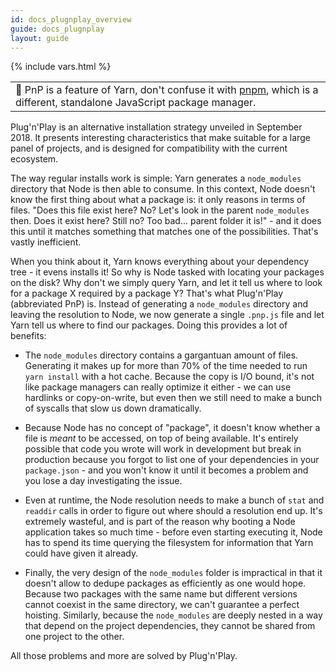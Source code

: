 ```yaml
---
id: docs_plugnplay_overview
guide: docs_plugnplay
layout: guide
---
```


{% include vars.html %}

<table><td>📝 PnP is a feature of Yarn, don't confuse it with <a href="https://pnpm.js.org">pnpm</a>, which is a different, standalone JavaScript package manager.</td></table>

Plug'n'Play is an alternative installation strategy unveiled in September 2018. It presents interesting characteristics that make suitable for a large panel of projects, and is designed for compatibility with the current ecosystem.

The way regular installs work is simple: Yarn generates a `node_modules` directory that Node is then able to consume. In this context, Node doesn't know the first thing about what a package is: it only reasons in terms of files. "Does this file exist here? No? Let's look in the parent `node_modules` then. Does it exist here? Still no? Too bad... parent folder it is!" - and it does this until it matches something that matches one of the possibilities. That's vastly inefficient.

When you think about it, Yarn knows everything about your dependency tree - it evens installs it! So why is Node tasked with locating your packages on the disk? Why don't we simply query Yarn, and let it tell us where to look for a package X required by a package Y? That's what Plug'n'Play (abbreviated PnP) is. Instead of generating a `node_modules` directory and leaving the resolution to Node, we now generate a single `.pnp.js` file and let Yarn tell us where to find our packages. Doing this provides a lot of benefits:

- The `node_modules` directory contains a gargantuan amount of files. Generating it makes up for more than 70% of the time needed to run `yarn install` with a hot cache. Because the copy is I/O bound, it's not like package managers can really optimize it either - we can use hardlinks or copy-on-write, but even then we still need to make a bunch of syscalls that slow us down dramatically.

- Because Node has no concept of "package", it doesn't know whether a file is _meant_ to be accessed, on top of being available. It's entirely possible that code you wrote will work in development but break in production because you forgot to list one of your dependencies in your `package.json` - and you won't know it until it becomes a problem and you lose a day investigating the issue.

- Even at runtime, the Node resolution needs to make a bunch of `stat` and `readdir` calls in order to figure out where should a resolution end up. It's extremely wasteful, and is part of the reason why booting a Node application takes so much time - before even starting executing it, Node has to spend its time querying the filesystem for information that Yarn could have given it already.

- Finally, the very design of the `node_modules` folder is impractical in that it doesn't allow to dedupe packages as efficiently as one would hope. Because two packages with the same name but different versions cannot coexist in the same directory, we can't guarantee a perfect hoisting. Similarly, because the `node_modules` are deeply nested in a way that depend on the project dependencies, they cannot be shared from one project to the other.

All those problems and more are solved by Plug'n'Play.
